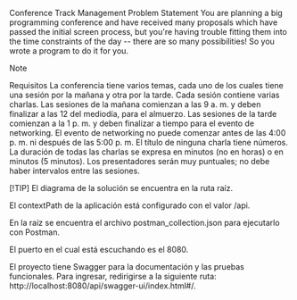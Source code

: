 Conference Track Management
Problem Statement
You are planning a big programming conference and have received many proposals which have passed the initial screen process,
but you're having trouble fitting them into the time constraints of the day -- there are so many possibilities! So you wrote a program to do it for you.

> [!NOTE]
> Requisitos
> La conferencia tiene varios temas, cada uno de los cuales tiene una sesión por la mañana y otra por la tarde.
> Cada sesión contiene varias charlas.
> Las sesiones de la mañana comienzan a las 9 a. m. y deben finalizar a las 12 del mediodía, para el almuerzo.
> Las sesiones de la tarde comienzan a la 1 p. m. y deben finalizar a tiempo para el evento de networking.
> El evento de networking no puede comenzar antes de las 4:00 p. m. ni después de las 5:00 p. m.
> El título de ninguna charla tiene números.
> La duración de todas las charlas se expresa en minutos (no en horas) o en minutos (5 minutos).
> Los presentadores serán muy puntuales; no debe haber intervalos entre las sesiones.


[!TIP]
El diagrama de la solución se encuentra en la ruta raíz.

El contextPath de la aplicación está configurado con el valor /api.

En la raíz se encuentra el archivo postman_collection.json para ejecutarlo con Postman.

El puerto en el cual está escuchando es el 8080.

El proyecto tiene Swagger para la documentación y las pruebas funcionales. Para ingresar, redirigirse a la siguiente ruta: http://localhost:8080/api/swagger-ui/index.html#/.
